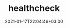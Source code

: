 ---
title: "healthcheck"
date: 2021-01-17T22:04:46+03:00
draft: false
url: "healthcheck/index.html"
layout : "json"
redirect: "../healthcheck.json"
---